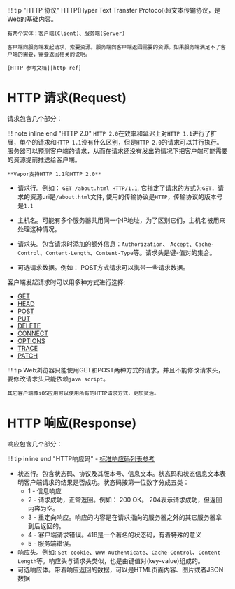 
!!! tip "HTTP 协议"
    HTTP(Hyper Text Transfer Protocol)超文本传输协议，是Web的基础内容。

    有两个实体：客户端(Client)、服务端(Server)

    客户端向服务端发起请求，索要资源。服务端向客户端返回需要的资源。如果服务端满足不了客户端的需要，需要返回相关的说明。

    [HTTP 参考文档][http ref]

# HTTP 请求(Request)

请求包含几个部分：

!!! note inline end "HTTP 2.0"
    `HTTP 2.0`在效率和延迟上对`HTTP 1.1`进行了扩展，单个的请求和`HTTP 1.1`没有什么区别，但是`HTTP 2.0`的请求可以并行执行。服务器可以预测客户端的请求，从而在请求还没有发出的情况下把客户端可能需要的资源提前推送给客户端。 

    **Vapor支持HTTP 1.1和HTTP 2.0**

- 请求行。例如： `GET /about.html HTTP/1.1`, 它指定了请求的方式为`GET`，请求的资源uri是`/about.html`文件, 使用的传输协议是`HTTP`，传输协议的版本号是`1.1`

- 主机名。可能有多个服务器共用同一个IP地址，为了区别它们，主机名被用来处理这种情况。

- 请求头。包含请求时添加的额外信息：`Authorization`、 `Accept`、`Cache-Control`、`Content-Length`、`Content-Type`等。请求头是键-值对的集合。
  
- 可选请求数据。例如： POST方式请求可以携带一些请求数据。

客户端发起请求时可以用多种方式进行选择:

- [GET](https://developer.mozilla.org/zh-CN/docs/Web/HTTP/Methods/GET)
- [HEAD](https://developer.mozilla.org/zh-CN/docs/Web/HTTP/Methods/HEAD)
- [POST](https://developer.mozilla.org/zh-CN/docs/Web/HTTP/Methods/POST)
- [PUT](https://developer.mozilla.org/zh-CN/docs/Web/HTTP/Methods/PUT)
- [DELETE](https://developer.mozilla.org/zh-CN/docs/Web/HTTP/Methods/DELETE)
- [CONNECT](https://developer.mozilla.org/zh-CN/docs/Web/HTTP/Methods/CONNECT)
- [OPTIONS](https://developer.mozilla.org/zh-CN/docs/Web/HTTP/Methods/OPTIONS)
- [TRACE](https://developer.mozilla.org/zh-CN/docs/Web/HTTP/Methods/TRACE)
- [PATCH](https://developer.mozilla.org/zh-CN/docs/Web/HTTP/Methods/PATCH)

!!! tip
    Web浏览器只能使用GET和POST两种方式的请求，并且不能修改请求头，要修改请求头只能依赖`java script`。
    
    其它客户端像iOS应用可以使用所有的HTTP请求方式，更加灵活。

# HTTP 响应(Response)

响应包含几个部分： 

!!! tip inline end "HTTP响应码"
    - [标准响应码列表参考][http status code]
-  状态行。包含状态码、协议及其版本号、信息文本。状态码和状态信息文本表明客户端请求的结果是否成功。状态码按第一位数字分成五类：
    - 1 - 信息响应
    - 2 - 请求成功，正常返回。例如： 200 OK。 204表示请求成功，但返回内容为空。
    - 3 - 重定向响应。响应的内容是在请求指向的服务器之外的其它服务器拿到后返回的。
    - 4 - 客户端请求错误。418是一个著名的状态码，有着特殊的意义
    - 5 - 服务端错误。
-  响应头。例如: `Set-cookie`、`WWW-Authenticate`、`Cache-Control`、`Content-Length`等。响应头与请求头类似，也是由键值对(key-value)组成的。
-  可选响应体。带着响应返回的数据，可以是HTML页面内容、图片或者JSON数据


[http ref]: <https://developer.mozilla.org/zh-CN/docs/Web/HTTP>
[http status code]: <https://developer.mozilla.org/zh-CN/docs/Web/HTTP/Status>